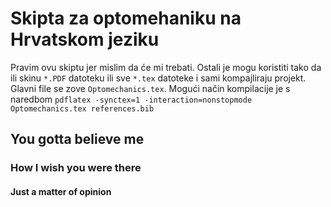 # Skipta za optomehaniku na Hrvatskom jeziku
Pravim ovu skiptu jer mislim da će mi trebati. Ostali je mogu koristiti tako da ili skinu `*.PDF` datoteku ili sve `*.tex` datoteke i sami kompajliraju projekt.
Glavni file se zove `Optomechanics.tex`. Mogući način kompilacije je s naredbom `pdflatex -synctex=1 -interaction=nonstopmode Optomechanics.tex references.bib`
## You gotta believe me

### How I wish you were there

#### Just a matter of opinion
